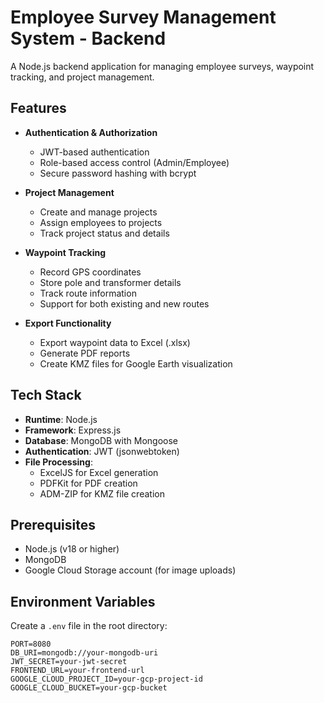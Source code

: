 # Employee Survey Management System - Backend

A Node.js backend application for managing employee surveys, waypoint tracking, and project management.

## Features

- **Authentication & Authorization**
  - JWT-based authentication
  - Role-based access control (Admin/Employee)
  - Secure password hashing with bcrypt

- **Project Management**
  - Create and manage projects
  - Assign employees to projects
  - Track project status and details

- **Waypoint Tracking**
  - Record GPS coordinates
  - Store pole and transformer details
  - Track route information
  - Support for both existing and new routes

- **Export Functionality**
  - Export waypoint data to Excel (.xlsx)
  - Generate PDF reports
  - Create KMZ files for Google Earth visualization

## Tech Stack

- **Runtime**: Node.js
- **Framework**: Express.js
- **Database**: MongoDB with Mongoose
- **Authentication**: JWT (jsonwebtoken)
- **File Processing**:
  - ExcelJS for Excel generation
  - PDFKit for PDF creation
  - ADM-ZIP for KMZ file creation

## Prerequisites

- Node.js (v18 or higher)
- MongoDB
- Google Cloud Storage account (for image uploads)

## Environment Variables

Create a `.env` file in the root directory:

```env
PORT=8080
DB_URI=mongodb://your-mongodb-uri
JWT_SECRET=your-jwt-secret
FRONTEND_URL=your-frontend-url
GOOGLE_CLOUD_PROJECT_ID=your-gcp-project-id
GOOGLE_CLOUD_BUCKET=your-gcp-bucket